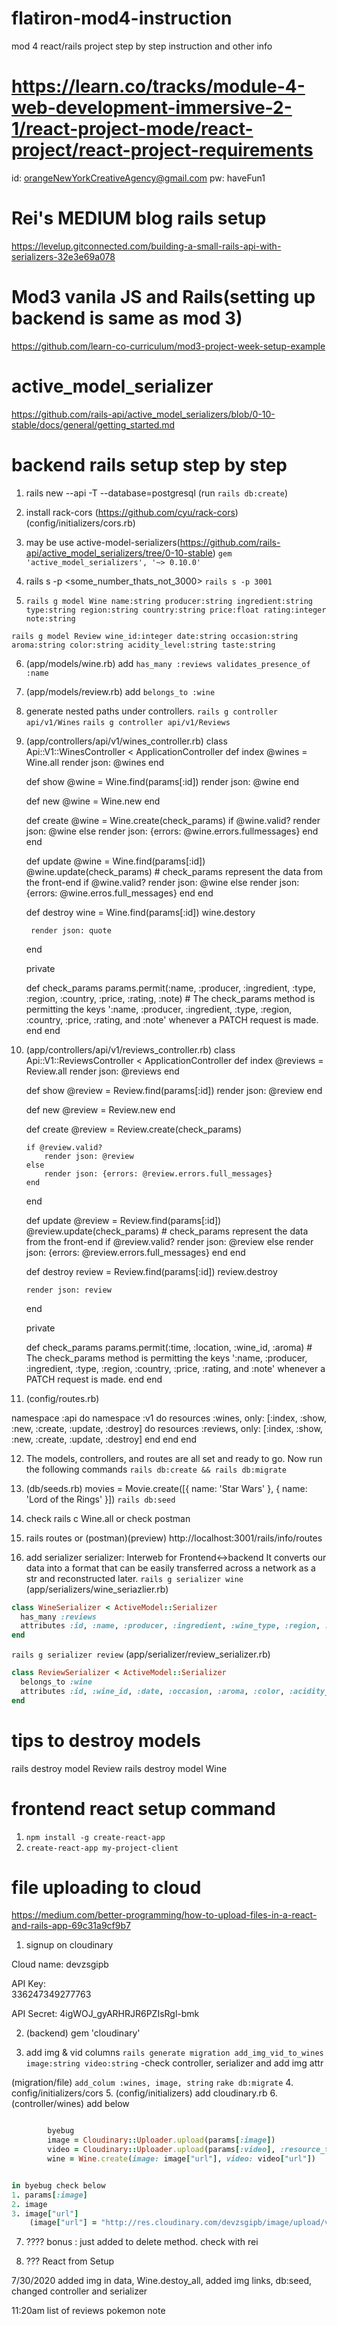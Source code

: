 # flatiron-mod4-instruction
mod 4 react/rails project step by step instruction and other info 

# https://learn.co/tracks/module-4-web-development-immersive-2-1/react-project-mode/react-project/react-project-requirements
id: orangeNewYorkCreativeAgency@gmail.com pw: haveFun1

# Rei's MEDIUM blog rails setup
https://levelup.gitconnected.com/building-a-small-rails-api-with-serializers-32e3e69a078

# Mod3 vanila JS and Rails(setting up backend is same as mod 3)
https://github.com/learn-co-curriculum/mod3-project-week-setup-example

# active_model_serializer
https://github.com/rails-api/active_model_serializers/blob/0-10-stable/docs/general/getting_started.md



# backend rails setup step by step
1. rails new <my-project> --api -T --database=postgresql (run `rails db:create`)
2. install rack-cors (https://github.com/cyu/rack-cors)
(config/initializers/cors.rb)

3. may be use active-model-serializers(https://github.com/rails-api/active_model_serializers/tree/0-10-stable)
`gem 'active_model_serializers', '~> 0.10.0'`
4. rails s -p <some_number_thats_not_3000>
`rails s -p 3001`

5. `rails g model Wine name:string producer:string ingredient:string type:string region:string country:string price:float rating:integer note:string`

`rails g model Review wine_id:integer date:string occasion:string aroma:string color:string acidity_level:string taste:string`


6. (app/models/wine.rb)
add `has_many :reviews
    validates_presence_of :name`

7. (app/models/review.rb)
add `belongs_to :wine`

8. generate nested paths under controllers.
 `rails g controller api/v1/Wines`
 `rails g controller api/v1/Reviews`

9. (app/controllers/api/v1/wines_controller.rb)
    class Api::V1::WinesController < ApplicationController
    def index
        @wines = Wine.all
        render json: @wines
    end

    def show
        @wine = Wine.find(params[:id])
        render json: @wine
    end

    def new
        @wine = Wine.new
    end
    
    def create
        @wine = Wine.create(check_params)
        if @wine.valid?
            render json: @wine
        else
            render json: {errors: @wine.errors.fullmessages}
        end
    end

    def update
        @wine = Wine.find(params[:id])
        @wine.update(check_params) 
        # check_params represent the data from the front-end
        if @wine.valid?
            render json: @wine
        else
            render json: {errors: @wine.erros.full_messages}
        end
    end

    def destroy
        wine = Wine.find(params[:id])
        wine.destory

        render json: quote
    end
    
    private

    def check_params
        params.permit(:name, :producer, :ingredient, :type, :region, :country, :price, :rating, :note)
        # The check_params method is permitting the keys ':name, :producer, :ingredient, :type, :region, :country, :price, :rating,  and  :note' whenever a PATCH request is made.
    end
end

10. (app/controllers/api/v1/reviews_controller.rb)
class Api::V1::ReviewsController < ApplicationController
    def index
        @reviews = Review.all
        render json: @reviews
    end

    def show
        @review = Review.find(params[:id])
        render json: @review
    end

    def new
        @review = Review.new
    end

    def create
        @review = Review.create(check_params)
        
        if @review.valid?
            render json: @review
        else
            render json: {errors: @review.errors.full_messages}
        end
        
    end

    def update
        @review = Review.find(params[:id])
        @review.update(check_params)
              # check_params represent the data from the front-end
        if @review.valid?
            render json: @review
        else
            render json: {errors: @review.errors.full_messages}
        end
    end

    def destroy
        review = Review.find(params[:id])
        review.destroy

        render json: review
    end


    private

    def check_params
        params.permit(:time, :location, :wine_id, :aroma)
            # The check_params method is permitting the keys ':name, :producer, :ingredient, :type, :region, :country, :price, :rating,  and  :note' whenever a PATCH request is made.
    end
end

11. (config/routes.rb)

  namespace :api do
    namespace :v1 do
      resources :wines, only: [:index, :show, :new, :create, :update, :destroy] do
        resources :reviews, only: [:index, :show, :new, :create, :update, :destroy]
      end
    end
  end

12. The models, controllers, and routes are all set and ready to go. Now run the following commands
`rails db:create && rails db:migrate`

13. (db/seeds.rb)
 movies = Movie.create([{ name: 'Star Wars' }, { name: 'Lord of the Rings' }])
`rails db:seed`

14. check rails c 
Wine.all 
or
check postman

15. rails routes
or
(postman)(preview) http://localhost:3001/rails/info/routes

16. add serializer
serializer: Interweb for Frontend<->backend
It converts our data into a format that can be easily transferred across a network as a str and reconstructed later. 
`rails g serializer wine`
(app/serializers/wine_seriazlier.rb)

```rb
class WineSerializer < ActiveModel::Serializer
  has_many :reviews
  attributes :id, :name, :producer, :ingredient, :wine_type, :region, :country, :price, :rating, :note
end
```

`rails g serializer review`
(app/serializer/review_serializer.rb)

```rb
class ReviewSerializer < ActiveModel::Serializer
  belongs_to :wine
  attributes :id, :wine_id, :date, :occasion, :aroma, :color, :acidity_level, :taste
end
```


# tips to destroy models
rails destroy model Review
rails destroy model Wine


# frontend react setup command
1. `npm install -g create-react-app`
2. `create-react-app my-project-client`
<!-- 3. follow pokemon GREEM-NOTE.md
4. react image upload made easy(https://www.youtube.com/watch?v=XeiOnkEI7XI)
`yarn add axios`
5. install firebase(cloud service)
`npm install firebase-tools -g`
`firebase init hosting` -->




# file uploading to cloud
https://medium.com/better-programming/how-to-upload-files-in-a-react-and-rails-app-69c31a9cf9b7


1. signup on cloudinary

Cloud name:	
devzsgipb

API Key:	
336247349277763

API Secret:	
4igWOJ_gyARHRJR6PZIsRgl-bmk

2. (backend)
gem 'cloudinary'

3. add img & vid columns
`rails generate migration add_img_vid_to_wines image:string video:string`
-check controller, serializer and add img attr

(migration/file) `add_colum :wines, image, string`
`rake db:migrate`
4. config/initializers/cors
5. (config/initializers) add cloudinary.rb
6. (controller/wines) add below 
```rb

        byebug
        image = Cloudinary::Uploader.upload(params[:image])
        video = Cloudinary::Uploader.upload(params[:video], :resource_type => :video)
        wine = Wine.create(image: image["url"], video: video["url"])


in byebug check below
1. params[:image]
2. image
3. image["url"] 
    (image["url"] = "http://res.cloudinary.com/devzsgipb/image/upload/v1596061128/awug3z8aa7w1uuutmqui.jpg")
```
7. ???? bonus : just added to delete method. check with rei

8. ??? React from Setup


7/30/2020
added img in data, Wine.destoy_all, added img links, db:seed, changed controller and serializer

11:20am 
list of reviews 
pokemon note


